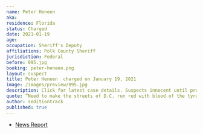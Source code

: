 ```yaml
---
name: Peter Heneen
aka:
residence: Florida
status: Charged
date: 2021-01-19
age:
occupation: Sheriff's Deputy
affiliations: Polk County Sheriff
jurisdiction: Federal
before: 095.jpg
booking: peter-heneen.png
layout: suspect
title: Peter Heneen  charged on January 19, 2021
image: /images/preview/095.jpg
description: Click for latest case details. Suspects innocent until proven guilty.
quote: “Need to make the streets of D.C. run red with blood of the tyrants. The tyrants being the feds."
author: seditiontrack
published: true
---
```


- [News Report](https://www.wmfe.org/polk-deputy-arrested-for-making-threats-against-capitol/172515)
